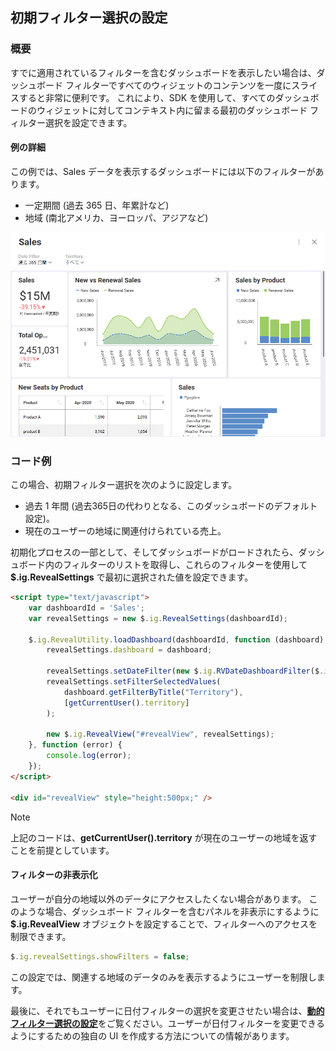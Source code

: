 ## 初期フィルター選択の設定

### 概要

すでに適用されているフィルターを含むダッシュボードを表示したい場合は、ダッシュボード フィルターですべてのウィジェットのコンテンツを一度にスライスすると非常に便利です。
これにより、SDK を使用して、すべてのダッシュボードのウィジェットに対してコンテキスト内に留まる最初のダッシュボード フィルター選択を設定できます。

#### 例の詳細

この例では、Sales データを表示するダッシュボードには以下のフィルターがあります。
  - 一定期間 (過去 365 日、年累計など)
  - 地域 (南北アメリカ、ヨーロッパ、アジアなど)

![sales-data\_example](images/sales-data_example.png)

### コード例

この場合、初期フィルター選択を次のように設定します。

  - 過去 1 年間 (過去365日の代わりとなる、このダッシュボードのデフォルト設定)。
  - 現在のユーザーの地域に関連付けられている売上。

初期化プロセスの一部として、そしてダッシュボードがロードされたら、ダッシュボード内のフィルターのリストを取得し、これらのフィルターを使用して __$.ig.RevealSettings__ で最初に選択された値を設定できます。

``` html
<script type="text/javascript">
    var dashboardId = 'Sales';
    var revealSettings = new $.ig.RevealSettings(dashboardId);

    $.ig.RevealUtility.loadDashboard(dashboardId, function (dashboard) {
        revealSettings.dashboard = dashboard;

        revealSettings.setDateFilter(new $.ig.RVDateDashboardFilter($.ig.RVDateFilterType.YearToDate));
        revealSettings.setFilterSelectedValues(
            dashboard.getFilterByTitle("Territory"),
            [getCurrentUser().territory]
        );

        new $.ig.RevealView("#revealView", revealSettings);
    }, function (error) {
        console.log(error);
    });
</script>

<div id="revealView" style="height:500px;" />
```

> [!NOTE]
> 上記のコードは、**getCurrentUser().territory** が現在のユーザーの地域を返すことを前提としています。

#### フィルターの非表示化

ユーザーが自分の地域以外のデータにアクセスしたくない場合があります。 このような場合、ダッシュボード フィルターを含むパネルを非表示にするように __$.ig.RevealView__ オブジェクトを設定することで、フィルターへのアクセスを制限できます。

``` js
$.ig.revealSettings.showFilters = false;
```

この設定では、関連する地域のデータのみを表示するようにユーザーを制限します。

最後に、それでもユーザーに日付フィルターの選択を変更させたい場合は、[**動的フィルター選択の設定**](setting-dynamic-filters.md)をご覧ください。ユーザーが日付フィルターを変更できるようにするための独自の UI を作成する方法についての情報があります。
